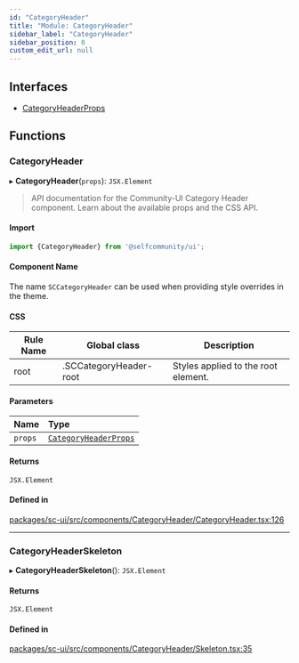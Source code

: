 ```yaml
---
id: "CategoryHeader"
title: "Module: CategoryHeader"
sidebar_label: "CategoryHeader"
sidebar_position: 0
custom_edit_url: null
---
```


## Interfaces

- [CategoryHeaderProps](../interfaces/CategoryHeader.CategoryHeaderProps.md)

## Functions

### CategoryHeader

▸ **CategoryHeader**(`props`): `JSX.Element`

> API documentation for the Community-UI Category Header component. Learn about the available props and the CSS API.

#### Import
```jsx
import {CategoryHeader} from '@selfcommunity/ui';
```
#### Component Name

The name `SCCategoryHeader` can be used when providing style overrides in the theme.

#### CSS

|Rule Name|Global class|Description|
|---|---|---|
|root|.SCCategoryHeader-root|Styles applied to the root element.|

#### Parameters

| Name | Type |
| :------ | :------ |
| `props` | [`CategoryHeaderProps`](../interfaces/CategoryHeader.CategoryHeaderProps.md) |

#### Returns

`JSX.Element`

#### Defined in

[packages/sc-ui/src/components/CategoryHeader/CategoryHeader.tsx:126](https://github.com/selfcommunity/community-ui/blob/f8d581a/packages/sc-ui/src/components/CategoryHeader/CategoryHeader.tsx#L126)

___

### CategoryHeaderSkeleton

▸ **CategoryHeaderSkeleton**(): `JSX.Element`

#### Returns

`JSX.Element`

#### Defined in

[packages/sc-ui/src/components/CategoryHeader/Skeleton.tsx:35](https://github.com/selfcommunity/community-ui/blob/f8d581a/packages/sc-ui/src/components/CategoryHeader/Skeleton.tsx#L35)
